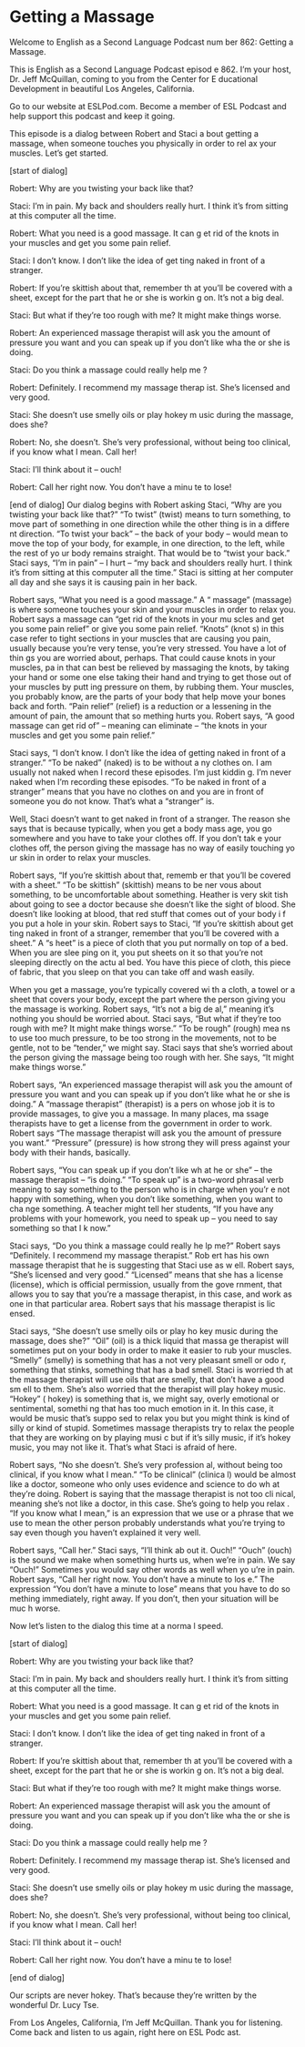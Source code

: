 # Getting a Massage

Welcome to English as a Second Language Podcast num ber 862: Getting a Massage.

This is English as a Second Language Podcast episod e 862. I’m your host, Dr. Jeff McQuillan, coming to you from the Center for E ducational Development in beautiful Los Angeles, California.

Go to our website at ESLPod.com. Become a member of  ESL Podcast and help support this podcast and keep it going.

This episode is a dialog between Robert and Staci a bout getting a massage, when someone touches you physically in order to rel ax your muscles. Let’s get started.

[start of dialog]

Robert:  Why are you twisting your back like that?

Staci:  I’m in pain.  My back and shoulders really hurt.  I think it’s from sitting at this computer all the time.

Robert:  What you need is a good massage.  It can g et rid of the knots in your muscles and get you some pain relief.

Staci:  I don’t know.  I don’t like the idea of get ting naked in front of a stranger.

Robert:  If you’re skittish about that, remember th at you’ll be covered with a sheet, except for the part that he or she is workin g on.  It’s not a big deal.

Staci:  But what if they’re too rough with me?  It might make things worse.

Robert:  An experienced massage therapist will ask you the amount of pressure you want and you can speak up if you don’t like wha the or she is doing.

Staci:  Do you think a massage could really help me ?

Robert:  Definitely.  I recommend my massage therap ist.  She’s licensed and very good.

Staci:  She doesn’t use smelly oils or play hokey m usic during the massage, does she?

Robert:  No, she doesn’t.  She’s very professional,  without being too clinical, if you know what I mean.  Call her!

Staci:  I’ll think about it – ouch!

Robert:  Call her right now.  You don’t have a minu te to lose!

[end of dialog] Our dialog begins with Robert asking Staci, “Why are you twisting your back like that?” “To twist” (twist) means to turn something, to move part of something in one direction while the other thing is in a differe nt direction. “To twist your back” – the back of your body – would mean to move the top of your body, for example, in one direction, to the left, while the rest of yo ur body remains straight. That would be to “twist your back.” Staci says, “I’m in pain” – I hurt – “my back and shoulders really hurt. I think it’s from sitting at  this computer all the time.” Staci is sitting at her computer all day and she says it is causing pain in her back.

Robert says, “What you need is a good massage.” A “ massage” (massage) is where someone touches your skin and your muscles in  order to relax you. Robert says a massage can “get rid of the knots in your mu scles and get you some pain relief” or give you some pain relief. “Knots” (knot s) in this case refer to tight sections in your muscles that are causing you pain,  usually because you’re very tense, you’re very stressed. You have a lot of thin gs you are worried about, perhaps. That could cause knots in your muscles, pa in that can best be relieved by massaging the knots, by taking your hand or some one else taking their hand and trying to get those out of your muscles by putt ing pressure on them, by rubbing them. Your muscles, you probably know, are the parts of your body that help move your bones back and forth. “Pain relief” (relief) is a reduction or a lessening in the amount of pain, the amount that so mething hurts you. Robert says, “A good massage can get rid of” – meaning can  eliminate – “the knots in your muscles and get you some pain relief.”

Staci says, “I don’t know. I don’t like the idea of  getting naked in front of a stranger.” “To be naked” (naked) is to be without a ny clothes on. I am usually not naked when I record these episodes. I’m just kiddin g. I’m never naked when I’m recording these episodes. “To be naked in front of a stranger” means that you have no clothes on and you are in front of someone you do not know. That’s what a “stranger” is.

Well, Staci doesn’t want to get naked in front of a  stranger. The reason she says that is because typically, when you get a body mass age, you go somewhere and you have to take your clothes off. If you don’t tak e your clothes off, the person giving the massage has no way of easily touching yo ur skin in order to relax your muscles.

Robert says, “If you’re skittish about that, rememb er that you’ll be covered with a sheet.” “To be skittish” (skittish) means to be ner vous about something, to be uncomfortable about something. Heather is very skit tish about going to see a doctor because she doesn’t like the sight of blood.  She doesn’t like looking at blood, that red stuff that comes out of your body i f you put a hole in your skin. Robert says to Staci, “If you’re skittish about get ting naked in front of a stranger, remember that you’ll be covered with a sheet.” A “s heet” is a piece of cloth that you put normally on top of a bed. When you are slee ping on it, you put sheets on it so that you’re not sleeping directly on the actu al bed. You have this piece of cloth, this piece of fabric, that you sleep on that  you can take off and wash easily.

When you get a massage, you’re typically covered wi th a cloth, a towel or a sheet that covers your body, except the part where the person giving you the massage is working. Robert says, “It’s not a big de al,” meaning it’s nothing you should be worried about. Staci says, “But what if they’re too rough with me? It might make things worse.” “To be rough” (rough) mea ns to use too much pressure, to be too strong in the movements, not to  be gentle, not to be “tender,” we might say. Staci says that she’s worried about the person giving the massage being too rough with her. She says, “It might make things worse.”

Robert says, “An experienced massage therapist will  ask you the amount of pressure you want and you can speak up if you don’t  like what he or she is doing.” A “massage therapist” (therapist) is a pers on whose job it is to provide massages, to give you a massage. In many places, ma ssage therapists have to get a license from the government in order to work.  Robert says “The massage therapist will ask you the amount of pressure you want.” “Pressure” (pressure) is how strong they will press against your body with their hands, basically.

Robert says, “You can speak up if you don’t like wh at he or she” – the massage therapist – “is doing.” “To speak up” is a two-word  phrasal verb meaning to say something to the person who is in charge when you’r e not happy with something, when you don’t like something, when you want to cha nge something. A teacher might tell her students, “If you have any problems with your homework, you need to speak up – you need to say something so that I k now.”

Staci says, “Do you think a massage could really he lp me?” Robert says “Definitely. I recommend my massage therapist.” Rob ert has his own massage therapist that he is suggesting that Staci use as w ell. Robert says, “She’s licensed and very good.” “Licensed” means that she has a license (license), which is official permission, usually from the gove rnment, that allows you to say that you’re a massage therapist, in this case, and work as one in that particular area. Robert says that his massage therapist is lic ensed.

Staci says, “She doesn’t use smelly oils or play ho key music during the massage, does she?” “Oil” (oil) is a thick liquid that massa ge therapist will sometimes put on your body in order to make it easier to rub your  muscles. “Smelly” (smelly) is something that has a not very pleasant smell or odo r, something that stinks, something that has a bad smell. Staci is worried th at the massage therapist will use oils that are smelly, that don’t have a good sm ell to them. She’s also worried that the therapist will play hokey music. “Hokey” ( hokey) is something that is, we might say, overly emotional or sentimental, somethi ng that has too much emotion in it. In this case, it would be music that’s suppo sed to relax you but you might think is kind of silly or kind of stupid. Sometimes  massage therapists try to relax the people that they are working on by playing musi c but if it’s silly music, if it’s hokey music, you may not like it. That’s what Staci  is afraid of here.

Robert says, “No she doesn’t. She’s very profession al, without being too clinical, if you know what I mean.” “To be clinical” (clinica l) would be almost like a doctor, someone who only uses evidence and science to do wh at they’re doing. Robert is saying that the massage therapist is not too cli nical, meaning she’s not like a doctor, in this case. She’s going to help you relax . “If you know what I mean,” is an expression that we use or a phrase that we use to mean the other person probably understands what you’re trying to say even  though you haven’t explained it very well.

Robert says, “Call her.” Staci says, “I’ll think ab out it. Ouch!” “Ouch” (ouch) is the sound we make when something hurts us, when we’re in pain.  We say “Ouch!” Sometimes you would say other words as well when yo u’re in pain. Robert says, “Call her right now. You don’t have a minute to los e.” The expression “You don’t have a minute to lose” means that you have to do so mething immediately, right away. If you don’t, then your situation will be muc h worse.

Now let’s listen to the dialog this time at a norma l speed.

[start of dialog]

Robert:  Why are you twisting your back like that?

 Staci:  I’m in pain.  My back and shoulders really hurt.  I think it’s from sitting at this computer all the time.

Robert:  What you need is a good massage.  It can g et rid of the knots in your muscles and get you some pain relief.

Staci:  I don’t know.  I don’t like the idea of get ting naked in front of a stranger.

Robert:  If you’re skittish about that, remember th at you’ll be covered with a sheet, except for the part that he or she is workin g on.  It’s not a big deal.

Staci:  But what if they’re too rough with me?  It might make things worse.

Robert:  An experienced massage therapist will ask you the amount of pressure you want and you can speak up if you don’t like wha the or she is doing.

Staci:  Do you think a massage could really help me ?

Robert:  Definitely.  I recommend my massage therap ist.  She’s licensed and very good.

Staci:  She doesn’t use smelly oils or play hokey m usic during the massage, does she?

Robert:  No, she doesn’t.  She’s very professional,  without being too clinical, if you know what I mean.  Call her!

Staci:  I’ll think about it – ouch!

Robert:  Call her right now.  You don’t have a minu te to lose!

[end of dialog]

Our scripts are never hokey. That’s because they’re  written by the wonderful Dr. Lucy Tse.

From Los Angeles, California, I’m Jeff McQuillan. Thank you for listening. Come back and listen to us again, right here on ESL Podc ast.



